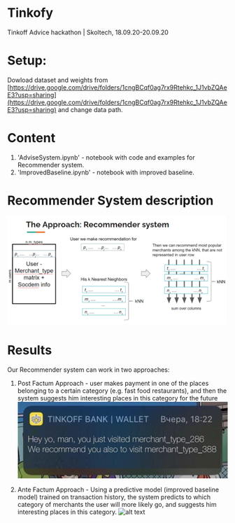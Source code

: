 # Tinkofy
Tinkoff Advice hackathon | Skoltech, 18.09.20-20.09.20


# Setup:
Dowload dataset and weights from [https://drive.google.com/drive/folders/1cngBCqf0ag7rx9Rtehkc_1J1vbZQAeE3?usp=sharing](https://drive.google.com/drive/folders/1cngBCqf0ag7rx9Rtehkc_1J1vbZQAeE3?usp=sharing) and change data path.

# Content

1. 'AdviseSystem.ipynb' - notebook with code and examples for Recommender system.
2. 'ImprovedBaseline.ipynb' - notebook with improved baseline.


# Recommender System description

![alt text](https://github.com/kstepanov7/Tinkofy/blob/master/images/matrix_scheme.PNG?raw=true)

# Results

Our Recommender system can work in two approaches:

1. Post Factum Approach - user makes payment in one of the places belonging to a certain category (e.g. fast food restaurants), and then the system suggests him interesting places in this category for the future
![alt text](https://github.com/kstepanov7/Tinkofy/blob/master/images/PFA.jpg?raw=true)

2. Ante Factum Approach - Using a predictive model (improved baseline model) trained on transaction history, the system predicts to which category of merchants the user will more likely go, and suggests him interesting places in this category. 
![alt text](https://github.com/kstepanov7/Tinkofy/blob/master/images/AFA.jpg.jpg?raw=true)

